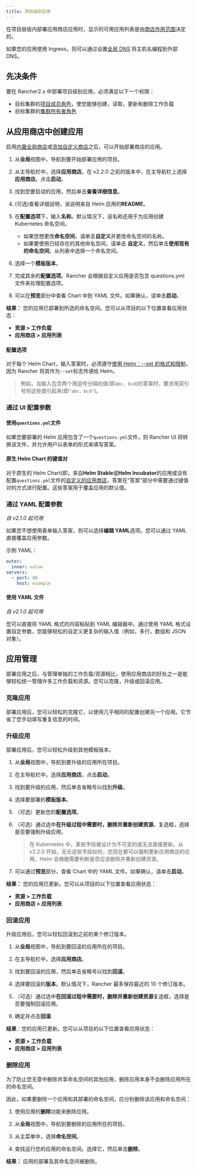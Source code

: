 ```yaml
---
title: 项目级别应用
---
```


在项目层级内部署应用商店应用时，显示的可用应用列表是由[商店作用范围](/docs/catalog/_index)决定的。

如果您的应用使用 Ingress，则可以通过设置[全局 DNS](/docs/catalog/globaldns/_index) 将主机名编程到外部 DNS。

## 先决条件

要在 Rancher2.x 中部署项目级别应用，必须满足以下一个权限：

- 目标集群的[项目成员角色](/docs/admin-settings/rbac/cluster-project-roles/_index)，使您能够创建，读取，更新和删除工作负载
- 目标集群的[集群所有者角色](/docs/admin-settings/rbac/cluster-project-roles/_index)

## 从应用商店中创建应用

启用[内置全局商店](/docs/catalog/built-in/_index)或[添加自定义商店](/docs/catalog/custom/adding/_index)之后，可以开始部署商店的应用。

1. 从**全局**视图中，导航到要开始部署应用的项目。

2. 从主导航栏中，选择**应用商店**。在 v2.2.0 之前的版本中，在主导航栏上选择**应用商店**。点击**启动**。

3. 找到您要启动的应用，然后单击**查看详细信息**。

4. (可选)查看详细说明，该说明来自 Helm 应用的**README**。

5. 在**配置选项**下，输入**名称**。默认情况下，该名称还用于为应用创建 Kubernetes 命名空间。

   - 如果您想更改**命名空间**，请单击**自定义**并更改命名空间的名称。
   - 如果要使用已经存在的其他命名空间，请单击 **自定义**，然后单击**使用现有的命名空间**。从列表中选择一个命名空间。

6. 选择一个**模板版本**。

7. 完成其余的**配置选项**。Rancher 会根据自定义应用是否包含 questions.yml 文件来处理配置选项。

8. 可以在**预览**部分中查看 Chart 中到 YAML 文件。如果确认，请单击**启动**。

**结果：** 您的应用已部署到所选的命名空间。您可以从项目的以下位置查看应用状态：

- **资源 > 工作负载**
- **应用商店 > 应用列表**

#### 配置选项

对于每个 Helm Chart，输入答案时，必须遵守[使用 Helm：--set 的格式和限制](https://helm.sh/docs/intro/using_helm/#the-format-and-limitations-of-set)，因为 Rancher 将其作为`--set`标志传递给 Helm。

> 例如，当输入包含两个用逗号分隔的值(即`abc, bcd`)的答案时，要求用双引号将这些值引起来(即`"abc，bcd"`)。

### 通过 UI 配置参数

#### 使用`questions.yml`文件

如果您要部署的 Helm 应用包含了一个`questions.yml`文件，则 Rancher UI 将转换该文件，并允许用户以表单的形式来填写答案。

#### 原生 Helm Chart 的键值对

对于原生的 Helm Chart(即，来自**Helm Stable**或**Helm Incubator**的应用或没有配置`questions.yml`文件的[自定义的应用商店](/docs/catalog/custom/_index)，答案在“答案”部分中需要通过键值对的方式进行配置。这些答案用于覆盖应用的默认值。

### 通过 YAML 配置参数

_自 v2.1.0 起可用_

如果您不想使用表单输入答案，则可以选择**编辑 YAML**选项。您可以通过 YAML 直接覆盖应用参数。

示例 YAML：

```yaml
outer:
  inner: value
servers:
  - port: 80
    host: example
```

#### 使用 YAML 文件

_自 v2.1.0 起可用_

您可以直接将 YAML 格式的内容粘贴到 YAML 编辑器中。通过使用 YAML 格式设置自定参数，您能够轻松的自定义更复杂的输入值（例如，多行，数组和 JSON 对象）。

## 应用管理

部署应用之后，与管理单独的工作负载/资源相比，使用应用商店的好处之一是能够轻松统一管理许多工作负载和资源。您可以克隆，升级或回滚应用。

### 克隆应用

部署应用后，您可以轻松的克隆它，以使用几乎相同的配置创建另一个应用。它节省了您手动填写重复信息的时间。

### 升级应用

部署应用后，您可以轻松升级到其他模板版本。

1. 从**全局**视图中，导航到要升级的应用所在项目。

1. 在主导航栏中，选择**应用商店**，点击**启动**。

1. 找到要升级的应用，然后单击省略号以找到**升级**。

1. 选择要部署的**模板版本**。

1. （可选）更新您的**配置选项**。

1. （可选）通过选中**在升级过程中需要时，删除并重新创建资源**。复选框，选择是否要强制升级应用。

   > 在 Kubernetes 中，某些字段被设计为不可变的或无法直接更新。从 v2.2.0 开始，无论这些字段如何，您现在都可以强制更新应用商店的应用。Helm 会根据需要判断是否应该删除并重新创建资源。

1. 可以通过**预览**部分，查看 Chart 中的 YAML 文件。如果确认，请单击**启动**。

**结果：** 您的应用已更新。您可以从项目的以下位置查看应用状态：

- **资源 > 工作负载**
- **应用商店 > 应用列表**

### 回滚应用

升级应用后，您可以轻松回滚到之前的某个修订版本。

1. 从**全局**视图中，导航到要回滚的应用所在的项目。

1. 在主导航栏中，选择**应用商店**。

1. 找到要回滚的应用，然后单击省略号以找到**回滚**。

1. 选择要回滚的**版本**。默认情况下，Rancher 最多保存最近的 10 个修订版本。

1. （可选）通过选中**在回滚过程中需要时，删除并重新创建资源**复选框，选择是否要强制回滚应用。

1. 确定并点击**回滚**.

**结果**：您的应用已更新。您可以从项目的以下位置查看应用状态：

- **资源 > 工作负载**
- **应用商店 > 应用列表**

### 删除应用

为了防止您无意中删除共享命名空间的其他应用，删除应用本身不会删除应用所在的命名空间。

因此，如果要删除一个应用和其部署的命名空间，应分别删除该应用和命名空间：

1. 使用应用的**删除**功能来删除应用。

1. 从**全局**视图中，导航到要删除的应用所在的项目。

1. 从主菜单中，选择**命名空间**。

1. 查找运行您的应用的命名空间。选择它，然后单击**删除**。

**结果：** 应用的部署及其命名空间被删除。
